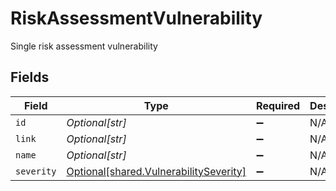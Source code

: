 # RiskAssessmentVulnerability

Single risk assessment vulnerability


## Fields

| Field                                                                                      | Type                                                                                       | Required                                                                                   | Description                                                                                |
| ------------------------------------------------------------------------------------------ | ------------------------------------------------------------------------------------------ | ------------------------------------------------------------------------------------------ | ------------------------------------------------------------------------------------------ |
| `id`                                                                                       | *Optional[str]*                                                                            | :heavy_minus_sign:                                                                         | N/A                                                                                        |
| `link`                                                                                     | *Optional[str]*                                                                            | :heavy_minus_sign:                                                                         | N/A                                                                                        |
| `name`                                                                                     | *Optional[str]*                                                                            | :heavy_minus_sign:                                                                         | N/A                                                                                        |
| `severity`                                                                                 | [Optional[shared.VulnerabilitySeverity]](undefined/models/shared/vulnerabilityseverity.md) | :heavy_minus_sign:                                                                         | N/A                                                                                        |